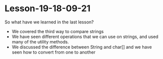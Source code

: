 # Lesson-19-18-09-21

So what have we learned in the last lesson?
- We covered the third way to compare strings
- We have seen different operations that we can use on strings, and used many of the utility methods.
- We discussed the difference between String and char[] and we have seen how to convert from one to another
